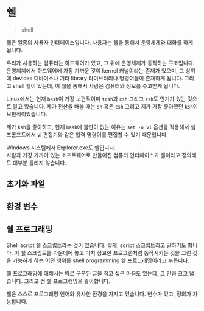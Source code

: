 # 쉘

> shell

쉘은 일종의 사용자 인터페이스입니다.
사용자는 쉘을 통해서 운영체제와 대화를 하게 됩니다.

우리가 사용하는 컴퓨터는 하드웨어가 있고, 그 위에 운영체제가 동작하는 구조입니다.
운영체제에서 하드웨어에 가장 가까운 것이 kernel 커널이라는 존재가 있으며,
그 상위에 devices 디바이스나 기타 library 라이브러리나 명령어들이 존재하게 됩니다.
그리고 shell 쉘이 있는데, 이 쉘을 통해서 사람은 컴퓨터와 정보를 주고받게 됩니다.

Linux에서는 현재 `bash`이 가장 보편적이며 `tcsh`과 `csh` 그리고 `zsh`도
인기가 있는 것으로 알고 있습니다. 제가 전산을 배울 때는 `sh` 혹은 `csh`
그리고 제가 가장 좋아했던 `ksh`이 보편적이었습니다.

제가 `ksh`을 좋아하고, 현재 `bash`에 불만이 없는 이유는 `set -o vi` 옵션을
적용해서 쉘 프롬프트에서 vi 편집기와 같은 입력 명령어를 편집할 수 있기 때문입니다.

Windows 시스템에서 Explorer.exe도 쉘입니다.  
사람과 가장 가까이 있는 소프트웨어로 만들어진 컴퓨터 인터페이스가 쉘이라고 정의해도 대부분 틀리지 않습니다.

## 초기화 파일

## 환경 변수

## 쉘 프로그래밍

Shell script 쉘 스크립트라는 것이 있습니다. 짧게, script 스크립트라고 말하기도 합니다.
이 쉘 스크립트를 가운데에 놓고 마치 정교한 프로그램처럼 동작시키는 것을 그런 것을
가능하게 하는 어떤 행위를 shell programming 쉘 프로그래밍이라고 부릅니다.

쉘 프로그래밍에 대해서는 따로 구분된 글을 적고 싶은 마음도 있는데, 그 만큼 크고 넓습니다. 그리고 전 쉘 프로그램밍을 좋아합니다.

쉘은 스스로 프로그래밍 언어와 유사한 환경을 가지고 있습니다.
변수가 있고, 정의가 가능합니다.
